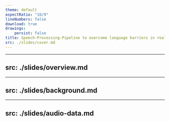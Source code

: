 ```yaml
---
theme: default
aspectRatio: "16/9"
lineNumbers: false
download: true
drawings:
    persist: false
title: Speech-Processing-Pipeline to overcome language barriers in real-time communication
src: ./slides/cover.md
---
```


---
src: ./slides/overview.md
---

---
src: ./slides/background.md
---

---
src: ./slides/audio-data.md
---

